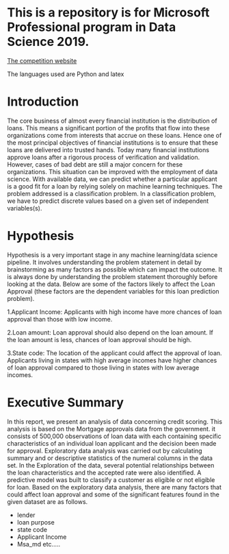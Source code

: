 # This is a repository is for Microsoft  Professional program in Data Science 2019.

[The competition website](https://www.datasciencecapstone.org/)

The languages used are Python and latex

# Introduction

The core business of almost every financial institution is the distribution of loans. This means a significant portion of the profits that flow into these organizations come from interests that accrue on these loans. Hence one of the most principal objectives of financial institutions is to ensure that these loans are delivered into trusted hands. Today many financial institutions approve loans after a rigorous process of verification and validation. However, cases of bad debt are still a major concern for these organizations. This situation can be improved with the employment of data science. With available data, we can predict whether a particular applicant is a good fit for a loan by relying solely on machine learning techniques. The problem addressed is a classification problem. In a classification problem, we have to predict discrete values based on a given set of independent variables(s).

# Hypothesis

Hypothesis is a very important stage in any machine learning/data science pipeline. It involves understanding the problem statement in detail by brainstorming as many factors as possible which can impact the outcome. It is always done by understanding the problem statement thoroughly before looking at the data. Below are some of the factors likely to affect the Loan Approval (these factors are the dependent variables for this loan prediction problem).

1.Applicant Income: Applicants with high income have more chances of loan approval than those with low income.

2.Loan amount: Loan approval should also depend on the loan amount. If the loan amount is less, chances of loan approval should be high.

3.State code: The location of the applicant could affect the approval of loan. Applicants living in states with high average incomes have higher chances of loan approval compared to those living in states with low average incomes.

# Executive Summary

In this report, we present an analysis of data concerning credit scoring. This analysis is based on the Mortgage approvals data from the government. it consists of 500,000 observations of loan data with each containing specific characteristics of an individual loan applicant and the decision been made for approval. Exploratory data analysis was carried out by calculating summary and or descriptive statistics of the numeral columns in the data set. In the Exploration of the data, several potential relationships between the loan characteristics and the accepted rate were also identified. A predictive model was built to classify a customer as eligible or not eligible for loan. Based on the exploratory data analysis, there are many factors that could affect loan approval and some of the significant features found in the given dataset are as follows. 

* lender
* loan purpose
* state code
* Applicant Income
* Msa_md etc.....
